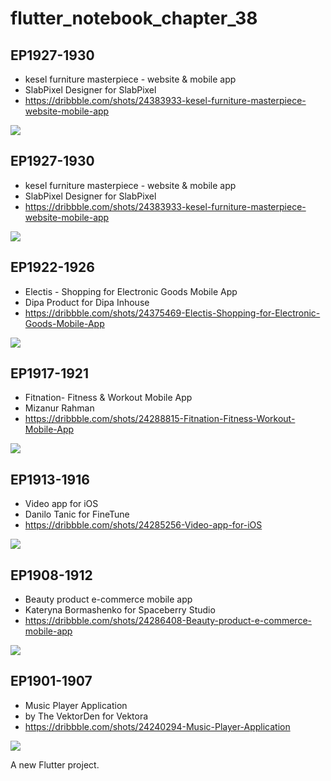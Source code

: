 # flutter_notebook_chapter_38

## EP1927-1930

- kesel furniture masterpiece - website & mobile app
- SlabPixel Designer for SlabPixel
- https://dribbble.com/shots/24383933-kesel-furniture-masterpiece-website-mobile-app

<img src="https://cdn.dribbble.com/userupload/15192466/file/original-d71b17072c947a47857bdf3e560c5314.png?resize=1905x1431"/>


## EP1927-1930

- kesel furniture masterpiece - website & mobile app
- SlabPixel Designer for SlabPixel
- https://dribbble.com/shots/24383933-kesel-furniture-masterpiece-website-mobile-app

<img src="https://cdn.dribbble.com/userupload/15192466/file/original-d71b17072c947a47857bdf3e560c5314.png?resize=1905x1431"/>


## EP1922-1926

- Electis - Shopping for Electronic Goods Mobile App
- Dipa Product for Dipa Inhouse
- https://dribbble.com/shots/24375469-Electis-Shopping-for-Electronic-Goods-Mobile-App

<img src="https://cdn.dribbble.com/userupload/15168902/file/original-3682a43f9f0a287aba7459fba6e1cf80.jpg?resize=1600x1200"/>


## EP1917-1921

- Fitnation- Fitness & Workout Mobile App
- Mizanur Rahman
- https://dribbble.com/shots/24288815-Fitnation-Fitness-Workout-Mobile-App

<img src="https://cdn.dribbble.com/userupload/14917864/file/original-94b17165f1451da77b31ee8c9625997c.jpg?resize=1600x1200"/>

## EP1913-1916

- Video app for iOS
- Danilo Tanic for FineTune
- https://dribbble.com/shots/24285256-Video-app-for-iOS

<img src="https://cdn.dribbble.com/userupload/14906886/file/original-9b5ab8583f1e8a6c15de6336e2d472b5.png?resize=1600x1199"/>

## EP1908-1912

- Beauty product e-commerce mobile app
- Kateryna Bormashenko for Spaceberry Studio
- https://dribbble.com/shots/24286408-Beauty-product-e-commerce-mobile-app

<img src="https://cdn.dribbble.com/userupload/14910440/file/original-e491d9559621ccaa1ac293acdbf11071.png?resize=1905x1429"/>

## EP1901-1907

- Music Player Application
- by The VektorDen for Vektora
- https://dribbble.com/shots/24240294-Music-Player-Application

<img src="https://cdn.dribbble.com/userupload/14775943/file/original-0bf98749dc2ef0a1e75bb86f77c84e3e.png?resize=1600x1200"/>

A new Flutter project.
